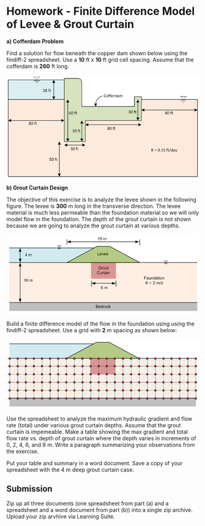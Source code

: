 # Homework - Finite Difference Model of Levee & Grout Curtain

**a) Cofferdam Problem**

Find a solution for flow beneath the copper dam shown below using the findiff-2 spreadsheet. Use a **10** ft x **10** ft grid cell spacing. Assume that the cofferdam is **260** ft long.

![cofferdam.png](cofferdam.png)

**b) Grout Curtain Design**

The objective of this exercise is to analyze the levee shown in the following figure. The levee is **300** m long in the transverse direction. The levee material is much less permeable than the foundation material so we will only model flow in the foundation. The depth of the grout curtain is not shown because we are going to analyze the grout curtain at various depths.

![levee.gif](levee.gif)

Build a finite difference model of the flow in the foundation using using the findiff-2 spreadsheet. Use a grid with **2** m spacing as shown below:

![levee_grid.gif](levee_grid.gif)

Use the spreadsheet to analyze the maximum hydraulic gradient and flow rate (total) under various grout curtain depths. Assume that the grout curtain is impemeable. Make a table showing the max gradient and total flow rate vs. depth of grout curtain where the depth varies in increments of 0, 2, 4, 6, and 8 m. Write a paragraph summarizing your observations from the exercise.

Put your table and summary in a word document. Save a copy of your spreadsheet with the 4 m deep grout curtain case.

## Submission

Zip up all three documents (one spreadsheet from part (a) and a spreadsheet and a word document from part (b)) into a single zip archive. Upload your zip arvhive via Learning Suite.